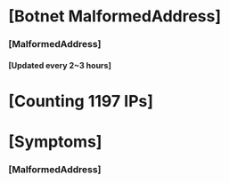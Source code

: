 # [Botnet MalformedAddress]
### [MalformedAddress]
#### [Updated every 2~3 hours]

# [Counting 1197 IPs]

# [Symptoms] 
###   [MalformedAddress]
